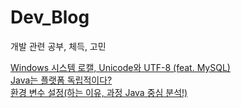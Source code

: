 # Dev_Blog
개발 관련 공부, 체득, 고민

[Windows 시스템 로캘, Unicode와 UTF-8 (feat. MySQL)](https://crayeji.tistory.com/101) <br>
[Java는 플랫폼 독립적이다?](https://crayeji.tistory.com/102) <br>
[환경 변수 설정(하는 이유, 과정 Java 중심 분석!)](https://crayeji.tistory.com/102) <br>
